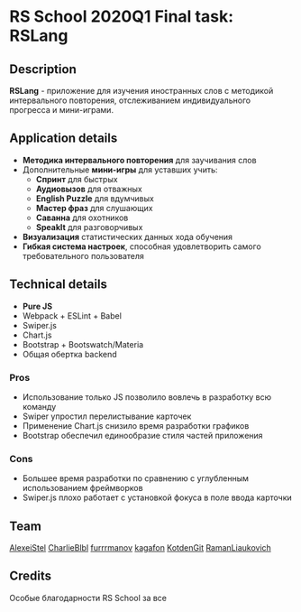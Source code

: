 # RS School 2020Q1 Final task: RSLang
## Description
**RSLang** - приложение для изучения иностранных слов с методикой интервального повторения, отслеживанием индивидуального прогресса и мини-играми.
## Application details
- **Методика интервального повторения** для заучивания слов
- Дополнительные **мини-игры** для уставших учить:
  - **Спринт** для быстрых
  - **Аудиовызов** для отважных
  - **English Puzzle** для вдумчивых
  - **Мастер фраз** для слушающих
  - **Саванна** для охотников
  - **SpeakIt** для разговорчивых
- **Визуализация** статистических данных хода обучения
- **Гибкая система настроек**, способная удовлетворить самого требовательного пользователя
## Technical details
- **Pure JS**
- Webpack + ESLint + Babel
- Swiper.js
- Chart.js
- Bootstrap + Bootswatch/Materia
- Общая обертка backend
### Pros
- Использование только JS позволило вовлечь в разработку всю команду
- Swiper упростил перелистывание карточек
- Применение Chart.js снизило время разработки графиков
- Bootstrap обеспечил единообразие стиля частей приложения
### Cons
- Большее время разработки по сравнению с углубленным использованием фреймворков
- Swiper.js плохо работает с установкой фокуса в поле ввода карточки
## Team
[AlexeiStel](http://github.com/AlexeiStel)
[CharlieBlbl](https://github.com/CharlieBlbl)
[furrrmanov](http://github.com/furrrmanov)
[kagafon](http://github.com/kagafon)
[KotdenGit](http://github.com/KotdenGit)
[RamanLiaukovich ](http://github.com/RamanLiaukovich)
## Credits
Особые благодарности RS School за все
